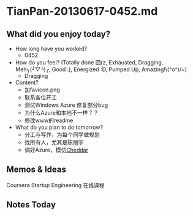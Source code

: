 # TianPan-20130617-0452.md
## What did you enjoy today?

- How long have you worked?
	- 0452
- How do you feel? (Totally done 囧rz, Exhausted, Dragging, Meh╮(╯▽╰)╭, Good :), Energized :D, Pumped Up, Amazing!\\(^o^)/~)
	- Dragging
- Content?
	- 加favicon.png
	- 联系各位开工
	- 测试Windows Azure 修复部分bug
	- 为什么Azure和本地不一样？？
	- 修改www的readme
- What do you plan to do tomorrow?
	- 分工与写作，为每个同学做规划
	- 找所有人，尤其是陈丽宇
	- 调好Azure，模仿[Cheddar](https://cheddarapp.com/)
		
## Memos & Ideas

Coursera Startup Engineering 在线课程

## Notes Today

